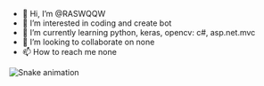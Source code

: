 - 👋 Hi, I’m @RASWQQW
- 👀 I’m interested in coding and create bot
- 🌱 I’m currently learning python, keras, opencv: c#, asp.net.mvc
- 💞️ I’m looking to collaborate on none
- 📫 How to reach me none

<!---
RASWQQW/RASWQQW is a ✨ special ✨ repository because its `README.md` (this file) appears on your GitHub profile.
You can click the Preview link to take a look at your changes.
--->


![Snake animation](https://github.com/RASWQQW/RASWQQW//blob/output/github-contribution-grid-snake.svg)
